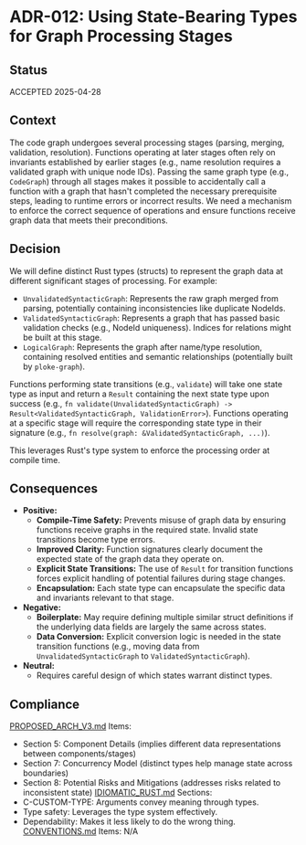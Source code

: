# ADR-012: Using State-Bearing Types for Graph Processing Stages

## Status
ACCEPTED 2025-04-28

## Context
The code graph undergoes several processing stages (parsing, merging, validation, resolution). Functions operating at later stages often rely on invariants established by earlier stages (e.g., name resolution requires a validated graph with unique node IDs). Passing the same graph type (e.g., `CodeGraph`) through all stages makes it possible to accidentally call a function with a graph that hasn't completed the necessary prerequisite steps, leading to runtime errors or incorrect results. We need a mechanism to enforce the correct sequence of operations and ensure functions receive graph data that meets their preconditions.

## Decision
We will define distinct Rust types (structs) to represent the graph data at different significant stages of processing. For example:
- `UnvalidatedSyntacticGraph`: Represents the raw graph merged from parsing, potentially containing inconsistencies like duplicate NodeIds.
- `ValidatedSyntacticGraph`: Represents a graph that has passed basic validation checks (e.g., NodeId uniqueness). Indices for relations might be built at this stage.
- `LogicalGraph`: Represents the graph after name/type resolution, containing resolved entities and semantic relationships (potentially built by `ploke-graph`).

Functions performing state transitions (e.g., `validate`) will take one state type as input and return a `Result` containing the next state type upon success (e.g., `fn validate(UnvalidatedSyntacticGraph) -> Result<ValidatedSyntacticGraph, ValidationError>`). Functions operating at a specific stage will require the corresponding state type in their signature (e.g., `fn resolve(graph: &ValidatedSyntacticGraph, ...)`).

This leverages Rust's type system to enforce the processing order at compile time.

## Consequences
- **Positive:**
    - **Compile-Time Safety:** Prevents misuse of graph data by ensuring functions receive graphs in the required state. Invalid state transitions become type errors.
    *   **Improved Clarity:** Function signatures clearly document the expected state of the graph data they operate on.
    *   **Explicit State Transitions:** The use of `Result` for transition functions forces explicit handling of potential failures during stage changes.
    *   **Encapsulation:** Each state type can encapsulate the specific data and invariants relevant to that stage.
- **Negative:**
    - **Boilerplate:** May require defining multiple similar struct definitions if the underlying data fields are largely the same across states.
    - **Data Conversion:** Explicit conversion logic is needed in the state transition functions (e.g., moving data from `UnvalidatedSyntacticGraph` to `ValidatedSyntacticGraph`).
- **Neutral:**
    - Requires careful design of which states warrant distinct types.

## Compliance
[PROPOSED_ARCH_V3.md](/PROPOSED_ARCH_V3.md) Items:
- Section 5: Component Details (implies different data representations between components/stages)
- Section 7: Concurrency Model (distinct types help manage state across boundaries)
- Section 8: Potential Risks and Mitigations (addresses risks related to inconsistent state)
[IDIOMATIC_RUST.md](ai_workflow/AI_Always_Instructions/IDIOMATIC_RUST.md) Sections:
- C-CUSTOM-TYPE: Arguments convey meaning through types.
- Type safety: Leverages the type system effectively.
- Dependability: Makes it less likely to do the wrong thing.
[CONVENTIONS.md](ai_workflow/AI_Always_Instructions/CONVENTIONS.md) Items: N/A

